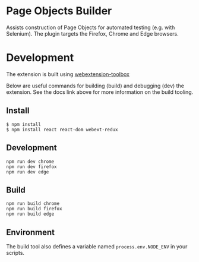 # Page Objects Builder

Assists construction of Page Objects for automated testing (e.g. with Selenium). The plugin targets the Firefox, Chrome and Edge browsers.

# Development

The extension is built using [webextension-toolbox](https://github.com/HaNdTriX/webextension-toolbox)

Below are useful commands for building (build) and debugging (dev) the extension. See the docs link above for more information on the build tooling.

## Install

	$ npm install
	$ npm install react react-dom webext-redux

## Development

    npm run dev chrome
    npm run dev firefox
    npm run dev edge

## Build

    npm run build chrome
    npm run build firefox
    npm run build edge

## Environment

The build tool also defines a variable named `process.env.NODE_ENV` in your scripts. 

